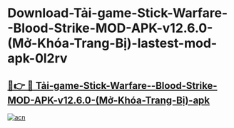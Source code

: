 # Download-Tải-game-Stick-Warfare--Blood-Strike-MOD-APK-v12.6.0-(Mở-Khóa-Trang-Bị)-lastest-mod-apk-0l2rv

<h2><a href="https://apkcomod.com?title=Tải-game-Stick-Warfare--Blood-Strike-MOD-APK-v12.6.0-(Mở-Khóa-Trang-Bị)">🔗👉 🔴 Tải-game-Stick-Warfare--Blood-Strike-MOD-APK-v12.6.0-(Mở-Khóa-Trang-Bị)-apk </a></h2>

[![acn](https://github.com/user-attachments/assets/0f9c940e-d8b0-45ae-aac7-cd30a18b3e1c)](https://apkcomod.com?title=Tải-game-Stick-Warfare--Blood-Strike-MOD-APK-v12.6.0-(Mở-Khóa-Trang-Bị))
